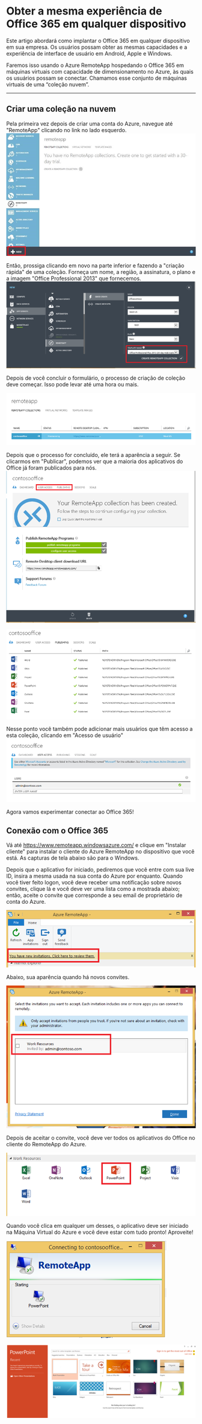 <properties
   pageTitle="Obter a mesma experiência de Office 365 em qualquer dispositivo"
   description="Aprenda a compartilhar qualquer aplicativo de Office 365 com os usuários usando o RemoteApp."
   services="remoteapp"
   documentationCenter=""
   authors="guscatalano"
   manager="mbaldwin"
   editor=""/>

<tags
   ms.service="remoteapp"
   ms.devlang="na"
   ms.topic="article"
   ms.tgt_pltfrm="na"
   ms.workload="compute"
   ms.date="04/14/2015"
   ms.author="guscatal"/>


Obter a mesma experiência de Office 365 em qualquer dispositivo
===================


Este artigo abordará como implantar o Office 365 em qualquer dispositivo em sua empresa. Os usuários possam obter as mesmas capacidades e a experiência de interface de usuário em Android, Apple e Windows.

Faremos isso usando o Azure RemoteApp hospedando o Office 365 em máquinas virtuais com capacidade de dimensionamento no Azure, às quais os usuários possam se conectar. Chamamos esse conjunto de máquinas virtuais de uma “coleção nuvem”.

----------


Criar uma coleção na nuvem
-------------
Pela primeira vez depois de criar uma conta do Azure, navegue até "RemoteApp" clicando no link no lado esquerdo. ![Mostrando o Azure RemoteApp no Portal do Azure](https://raw.githubusercontent.com/guscatalano/azure-content/master/articles/media/remoteapp-tutorial-o365anywhere/1-menu.png)

Então, prossiga clicando em novo na parte inferior e fazendo a "criação rápida" de uma coleção. Forneça um nome, a região, a assinatura, o plano e a imagem "Office Professional 2013" que fornecemos. ![Caixa de diálogo Criar](https://raw.githubusercontent.com/guscatalano/azure-content/master/articles/media/remoteapp-tutorial-o365anywhere/2-quickcreate.PNG)

Depois de você concluir o formulário, o processo de criação de coleção deve começar. Isso pode levar até uma hora ou mais.

![Aguardando](https://raw.githubusercontent.com/guscatalano/azure-content/master/articles/media/remoteapp-tutorial-o365anywhere/3-waiting.PNG)

Depois que o processo for concluído, ele terá a aparência a seguir. Se clicarmos em "Publicar", podemos ver que a maioria dos aplicativos do Office já foram publicados para nós. ![Coleção criada](https://raw.githubusercontent.com/guscatalano/azure-content/master/articles/media/remoteapp-tutorial-o365anywhere/4-done.PNG)

![Aplicativos publicados](https://raw.githubusercontent.com/guscatalano/azure-content/master/articles/media/remoteapp-tutorial-o365anywhere/5-publish.PNG)

Nesse ponto você também pode adicionar mais usuários que têm acesso a esta coleção, clicando em "Acesso de usuário" ![Configurar o acesso do usuário](https://raw.githubusercontent.com/guscatalano/azure-content/master/articles/media/remoteapp-tutorial-o365anywhere/6-user.PNG)

Agora vamos experimentar conectar ao Office 365!

Conexão com o Office 365
-------------
Vá até https://www.remoteapp.windowsazure.com/ e clique em "Instalar cliente" para instalar o cliente do Azure RemoteApp no dispositivo que você está. As capturas de tela abaixo são para o Windows.

Depois que o aplicativo for iniciado, pediremos que você entre com sua live ID, insira a mesma usada na sua conta do Azure por enquanto. Quando você tiver feito logon, você deve receber uma notificação sobre novos convites, clique lá e você deve ver uma lista como a mostrada abaixo; então, aceite o convite que corresponde a seu email de proprietário de conta do Azure.

![Novo convite](https://raw.githubusercontent.com/guscatalano/azure-content/master/articles/media/remoteapp-tutorial-o365anywhere/7-araclient.PNG)

Abaixo, sua aparência quando há novos convites.

![Aceite um aplicativo](https://raw.githubusercontent.com/guscatalano/azure-content/master/articles/media/remoteapp-tutorial-o365anywhere/8-invitation.PNG)

Depois de aceitar o convite, você deve ver todos os aplicativos do Office no cliente do RemoteApp do Azure.

![Lista de aplicativos](https://raw.githubusercontent.com/guscatalano/azure-content/master/articles/media/remoteapp-tutorial-o365anywhere/9-work.PNG)

Quando você clica em qualquer um desses, o aplicativo deve ser iniciado na Máquina Virtual do Azure e você deve estar com tudo pronto! Aproveite!

![iniciando](https://raw.githubusercontent.com/guscatalano/azure-content/master/articles/media/remoteapp-tutorial-o365anywhere/10-arastart.PNG)

![powerpoint](https://raw.githubusercontent.com/guscatalano/azure-content/master/articles/media/remoteapp-tutorial-o365anywhere/11-pp.PNG)

<!--HONumber=52-->
 